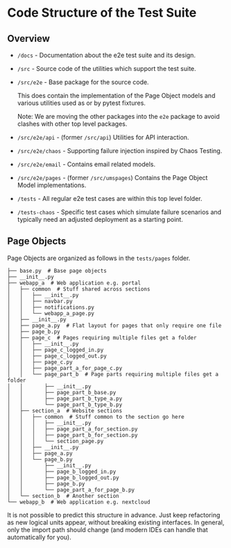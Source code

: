 # Code Structure of the Test Suite

## Overview

- `/docs` - Documentation about the e2e test suite and its design.

- `/src` - Source code of the utilities which support the test suite.

- `/src/e2e` - Base package for the source code.

   This does contain the implementation of the Page Object models and various
   utilities used as or by pytest fixtures.

   Note: We are moving the other packages into the `e2e` package to avoid
   clashes with other top level packages.

- `/src/e2e/api` - (former `/src/api`) Utilities for API interaction.

- `/src/e2e/chaos` - Supporting failure injection inspired by Chaos Testing.

- `/src/e2e/email` - Contains email related models.

- `/src/e2e/pages` - (former `/src/umspages`) Contains the Page Object Model
  implementations.

- `/tests` - All regular e2e test cases are within this top level folder.

- `/tests-chaos` - Specific test cases which simulate failure scenarios and
  typically need an adjusted deployment as a starting point.


## Page Objects

Page Objects are organized as follows in the `tests/pages` folder.

```
├── base.py  # Base page objects
├── __init__.py
├── webapp_a  # Web application e.g. portal
│   ├── common  # Stuff shared across sections
│   │   ├── __init__.py
│   │   ├── navbar.py
│   │   ├── notifications.py
│   │   └── webapp_a_page.py
│   ├── __init__.py
│   ├── page_a.py  # Flat layout for pages that only require one file
│   ├── page_b.py
│   ├── page_c  # Pages requiring multiple files get a folder
│   │   ├── __init__.py
│   │   ├── page_c_logged_in.py
│   │   ├── page_c_logged_out.py
│   │   ├── page_c.py
│   │   ├── page_part_a_for_page_c.py
│   │   └── page_part_b  # Page parts requiring multiple files get a folder
│   │       ├── __init__.py
│   │       ├── page_part_b_base.py
│   │       ├── page_part_b_type_a.py
│   │       └── page_part_b_type_b.py
│   ├── section_a  # Website sections
│   │   ├── common  # Stuff common to the section go here
│   │   │   ├── __init__.py
│   │   │   ├── page_part_a_for_section.py
│   │   │   ├── page_part_b_for_section.py
│   │   │   └── section_page.py
│   │   ├── __init__.py
│   │   ├── page_a.py
│   │   └── page_b.py
│   │       ├── __init__.py
│   │       ├── page_b_logged_in.py
│   │       ├── page_b_logged_out.py
│   │       ├── page_b.py
│   │       └── page_part_a_for_page_b.py
│   └── section_b  # Another section
└── webapp_b  # Web application e.g. nextcloud
```

It is not possible to predict this structure in advance. Just keep refactoring
as new logical units appear, without breaking existing interfaces. In
general, only the import path should change (and modern IDEs can handle that
automatically for you).
